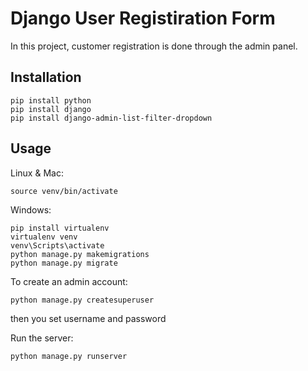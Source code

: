 # Django User Registiration Form
In this project, customer registration is done through the admin panel.
## Installation
```
pip install python
pip install django
pip install django-admin-list-filter-dropdown
```

## Usage
Linux & Mac:

```source venv/bin/activate```

Windows:
```
pip install virtualenv
virtualenv venv
venv\Scripts\activate
python manage.py makemigrations
python manage.py migrate
```
To create an admin account:

```python manage.py createsuperuser```

then you set username and password

Run the server:

```python manage.py runserver```
